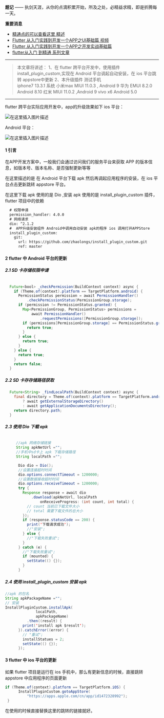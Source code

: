 **题记**
  ——  执剑天涯，从你的点滴积累开始，所及之处，必精益求精，即是折腾每一天。
  
**重要消息**
*  [精通点的可以查看这里 精述](https://gitbook.cn/gitchat/author/5ae043915efcf9715e37c733)
* [Flutter 从入门实践到开发一个APP之UI基础篇  视频](https://edu.csdn.net/course/detail/25543)
* [Flutter 从入门实践到开发一个APP之开发实战基础篇](https://edu.csdn.net/course/detail/27035)
* [flutter从入门 到精通 系列文章](https://blog.csdn.net/zl18603543572/article/details/93532582)
***

> 本文章将讲述：
1、在 flutter 跨平台开发中，使用插件 install_plugin_custom,实现在 Android 平台调起自动安装，在 ios 平台跳转 appstore中更新
2、本升级插件 测试手机  
 iphone7 13.3.1 系统
  小米max MIUI 11.0.3 , Android 9
  华为 EMUI 8.2.0  Android 8.10 
  红米 MIUI 11.0.2 ,Android 9
  vivo x6  Android 5.0

***

flutter 跨平台实际应用开发中，app的升级效果如下
ios 平台：

![在这里插入图片描述](https://img-blog.csdnimg.cn/20200215181038962.gif)

Android 平台：

![在这里插入图片描述](https://img-blog.csdnimg.cn/20200215181433994.gif)

#### 1 引言
在APP开发方案中，一般我们会通过访问我们的服务平台来获取 APP 的版本信息，如版本号、版本名称、是否强制更新等等

在这里描述的是 在 Android 平台下载 apk 然后再调起应用程序的安装，在 ios 平台点击更新跳转 appstore 平台。

在这里下载 apk 使用的是 Dio ,安装 apk 使用的是 install_plugin_custom 插件，flutter 项目中的依赖

```xml
  # 权限申请
  permission_handler: 4.0.0
  # 网络请求
  dio: ^2.1.2
  #  APP升级安装组件 Android中调用自动安装 apk的程序 ios 调用打开APPStore
  install_plugin_custom:
    git:
      url: https://github.com/zhaolongs/install_plugin_custom.git
      ref: master
```

#### 2 flutter 中 Android 平台的更新
##### 2.1 SD 卡存储权限申请

```java

  Future<bool> _checkPermission(BuildContext context) async {
    if (Theme.of(context).platform == TargetPlatform.android) {
      PermissionStatus permission = await PermissionHandler()
          .checkPermissionStatus(PermissionGroup.storage);
      if (permission != PermissionStatus.granted) {
        Map<PermissionGroup, PermissionStatus> permissions =
            await PermissionHandler()
                .requestPermissions([PermissionGroup.storage]);
        if (permissions[PermissionGroup.storage] == PermissionStatus.granted) {
          return true;
        }
      } else {
        return true;
      }
    } else {
      return true;
    }
    return false;
  }

```

##### 2.2 SD 卡存存储路径获取

```java
  Future<String> _findLocalPath(BuildContext context) async {
    final directory = Theme.of(context).platform == TargetPlatform.android
        ? await getExternalStorageDirectory()
        : await getApplicationDocumentsDirectory();
    return directory.path;
  }

```

##### 2.3 使用 Dio 下载 apk 

```java

     //apk 网络存储链接
     String apkNetUrl ="";
     //手机中sd卡上 apk 下载存储路径
     String localPath ="";

      Dio dio = Dio();
      //设置连接超时时间
      dio.options.connectTimeout = 1200000;
      //设置数据接收超时时间
      dio.options.receiveTimeout = 1200000;
      try {
        Response response = await dio
            .download(apkNetUrl, localPath
                onReceiveProgress: (int count, int total) {
          // count 当前已下载文件大小
          // total 需要下载文件的总大小
        });
        if (response.statusCode == 200) {
          print('下载请求成功');
          //"安装";
        } else {
          //"下载失败重试";
        }
      } catch (e) {
        //"下载失败重试";
        if (mounted) {
          setState(() {});
        }
      }
```

##### 2.4 使用 install_plugin_custom 安装 apk 

```java
//apk 的包名
String apkPackageName ="";
// 安装 
InstallPluginCustom.installApk(
              localPath,
              apkPackageName)
          .then((result) {
        print('install apk $result');
      }).catchError((error) {
        // "重试";
        installStatues = 2;
        setState(() {});
      });
```

#### 3 flutter 中 ios 平台的更新
如果 flutter 项目是运行在 ios 手机中，那么有更新信息的时候，直接跳转 appstore 中应用程序的页面更新

```java
if (Theme.of(context).platform == TargetPlatform.iOS) {
      InstallPluginCustom.gotoAppStore(
          "https://apps.apple.com/cn/app/id1472328992");
 } 
```

在使用的时候直接替换这里的跳转的链接就好。
